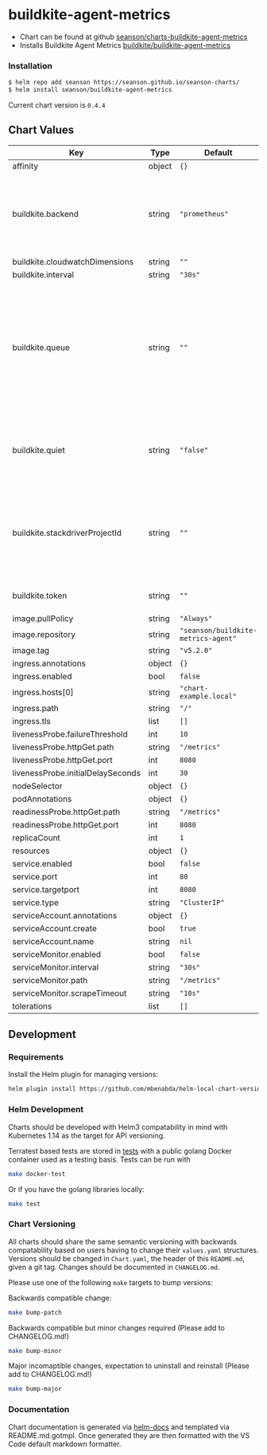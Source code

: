 # buildkite-agent-metrics

- Chart can be found at github [seanson/charts-buildkite-agent-metrics](https://github.com/seanson/charts-buildkite-agent-metrics)
- Installs Buildkite Agent Metrics [buildkite/buildkite-agent-metrics](https://github.com/buildkite/buildkite-agent-metrics)

### Installation

```bash
$ helm repo add seanson https://seanson.github.io/seanson-charts/
$ helm install seanson/buildkite-agent-metrics
```

Current chart version is `0.4.4`

## Chart Values

| Key | Type | Default | Description |
|-----|------|---------|-------------|
| affinity | object | `{}` |  |
| buildkite.backend | string | `"prometheus"` | The name of the backend to use (e.g. cloudwatch, statsd, prometheus or stackdriver). |
| buildkite.cloudwatchDimensions | string | `""` |  |
| buildkite.interval | string | `"30s"` | A second |
| buildkite.queue | string | `""` | A comma separated list of Buildkite queues to process (e.g. backend-deploy,ui-deploy). All queues are published if no queue is specified. |
| buildkite.quiet | string | `"false"` | A boolean specifying that only ERROR log lines must be printed. (e.g. 1, true). |
| buildkite.stackdriverProjectId | string | `""` | The target project ID to write Stackdriver metrics to, used when backend is set to "stackdriver" |
| buildkite.token | string | `""` | The Buildkite agent API token to use. |
| image.pullPolicy | string | `"Always"` |  |
| image.repository | string | `"seanson/buildkite-metrics-agent"` |  |
| image.tag | string | `"v5.2.0"` |  |
| ingress.annotations | object | `{}` |  |
| ingress.enabled | bool | `false` |  |
| ingress.hosts[0] | string | `"chart-example.local"` |  |
| ingress.path | string | `"/"` |  |
| ingress.tls | list | `[]` |  |
| livenessProbe.failureThreshold | int | `10` |  |
| livenessProbe.httpGet.path | string | `"/metrics"` |  |
| livenessProbe.httpGet.port | int | `8080` |  |
| livenessProbe.initialDelaySeconds | int | `30` |  |
| nodeSelector | object | `{}` |  |
| podAnnotations | object | `{}` |  |
| readinessProbe.httpGet.path | string | `"/metrics"` |  |
| readinessProbe.httpGet.port | int | `8080` |  |
| replicaCount | int | `1` |  |
| resources | object | `{}` |  |
| service.enabled | bool | `false` |  |
| service.port | int | `80` |  |
| service.targetport | int | `8080` |  |
| service.type | string | `"ClusterIP"` |  |
| serviceAccount.annotations | object | `{}` |  |
| serviceAccount.create | bool | `true` |  |
| serviceAccount.name | string | `nil` |  |
| serviceMonitor.enabled | bool | `false` |  |
| serviceMonitor.interval | string | `"30s"` |  |
| serviceMonitor.path | string | `"/metrics"` |  |
| serviceMonitor.scrapeTimeout | string | `"10s"` |  |
| tolerations | list | `[]` |  |

## Development

### Requirements

Install the Helm plugin for managing versions:

```bash
helm plugin install https://github.com/mbenabda/helm-local-chart-version
```

### Helm Development

Charts should be developed with Helm3 compatability in mind with Kubernetes 1.14 as the target for API versioning.

Terratest based tests are stored in [tests](./tests) with a public golang Docker container used as a testing basis. Tests can be run with

```bash
make docker-test
```

Or if you have the golang libraries locally:

```bash
make test
```

### Chart Versioning

All charts should share the same semantic versioning with backwards compatability based on users having to change their `values.yaml` structures. Versions should be changed in `Chart.yaml`, the header of this `README.md`, given a git tag. Changes should be documented in `CHANGELOG.md`.

Please use one of the following `make` targets to bump versions:

Backwards compatible change:

```bash
make bump-patch
```

Backwards compatible but minor changes required (Please add to CHANGELOG.md!)

```bash
make bump-minor
```

Major incomaptible changes, expectation to uninstall and reinstall (Please add to CHANGELOG.md!)

```bash
make bump-major
```

### Documentation

Chart documentation is generated via [helm-docs](https://github.com/norwoodj/helm-docs) and templated via README.md.gotmpl. Once generated they are then formatted with the VS Code default markdown formatter.
